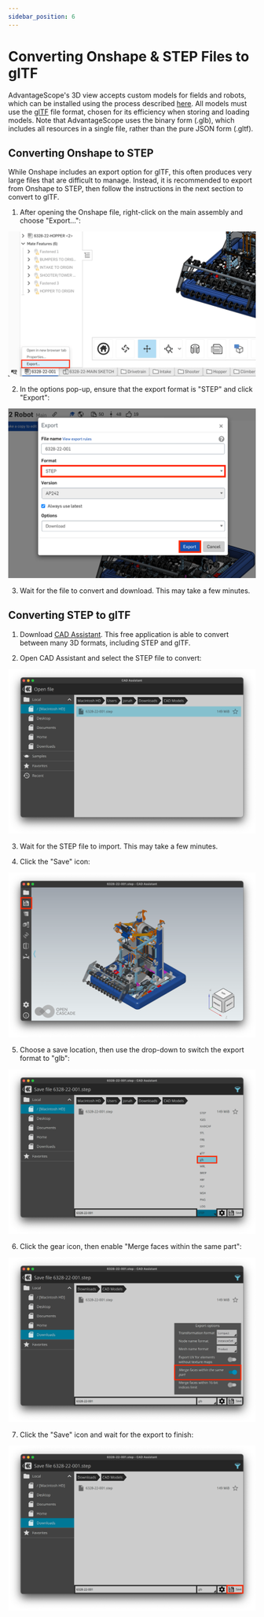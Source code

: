 ```yaml
---
sidebar_position: 6
---
```


# Converting Onshape & STEP Files to glTF

AdvantageScope's 3D view accepts custom models for fields and robots, which can be installed using the process described [here](../more-features/custom-assets.md). All models must use the [glTF](https://www.khronos.org/gltf/) file format, chosen for its efficiency when storing and loading models. Note that AdvantageScope uses the binary form (.glb), which includes all resources in a single file, rather than the pure JSON form (.gltf).

## Converting Onshape to STEP

While Onshape includes an export option for glTF, this often produces very large files that are difficult to manage. Instead, it is recommended to export from Onshape to STEP, then follow the instructions in the next section to convert to glTF.

1. After opening the Onshape file, right-click on the main assembly and choose "Export...":

![Selecting the "Export..." option](./img/gltf-convert-1.png)

2. In the options pop-up, ensure that the export format is "STEP" and click "Export":

![Export options pop-up](./img/gltf-convert-2.png)

3. Wait for the file to convert and download. This may take a few minutes.

## Converting STEP to glTF

1. Download [CAD Assistant](https://www.opencascade.com/products/cad-assistant/). This free application is able to convert between many 3D formats, including STEP and glTF.

2. Open CAD Assistant and select the STEP file to convert:

![Opening STEP file in CAD Assistant](./img/gltf-convert-3.png)

3. Wait for the STEP file to import. This may take a few minutes.

4. Click the "Save" icon:

![Clicking the "Save" icon](./img/gltf-convert-4.png)

5. Choose a save location, then use the drop-down to switch the export format to "glb":

![Switching the export format](./img/gltf-convert-5.png)

6. Click the gear icon, then enable "Merge faces within the same part":

![Enabling "Merge faces within the same part"](./img/gltf-convert-6.png)

7. Click the "Save" icon and wait for the export to finish:

![Clicking the "Save" icon](./img/gltf-convert-7.png)
